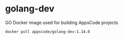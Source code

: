 # golang-dev

GO Docker image used for building AppsCode projects

```console
docker pull appscode/golang-dev:1.14.0
```
